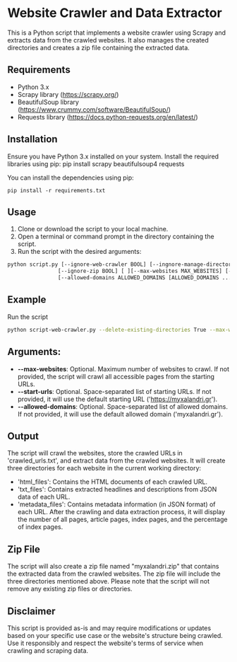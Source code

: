 # Website Crawler and Data Extractor

This is a Python script that implements a website crawler using Scrapy and extracts data from the crawled websites.
It also manages the created directories and creates a zip file containing the extracted data.

## Requirements
- Python 3.x
- Scrapy library (https://scrapy.org/)
- BeautifulSoup library (https://www.crummy.com/software/BeautifulSoup/)
- Requests library (https://docs.python-requests.org/en/latest/)

## Installation

Ensure you have Python 3.x installed on your system.
Install the required libraries using pip:
pip install scrapy beautifulsoup4 requests

You can install the dependencies using pip:

```shell
pip install -r requirements.txt
```

## Usage
1. Clone or download the script to your local machine.
2. Open a terminal or command prompt in the directory containing the script.
3. Run the script with the desired arguments:
```bash
python script.py [--ignore-web-crawler BOOL] [--ingnore-manage-directories BOOL] [--ignore-data-extractor BOOL]
                [--ignore-zip BOOL] [ ][--max-websites MAX_WEBSITES] [--start-urls START_URLS [START_URLS ...]]
                [--allowed-domains ALLOWED_DOMAINS [ALLOWED_DOMAINS ...]] [--delete-existing-directories BOOL]
```

## Example
Run the script
```bash
python script-web-crawler.py --delete-existing-directories True --max-websites 50
```


## Arguments:
- **--max-websites**: Optional. Maximum number of websites to crawl. If not provided, the script will crawl all accessible pages from the starting URLs.
- **--start-urls**: Optional. Space-separated list of starting URLs. If not provided, it will use the default starting URL ('https://myxalandri.gr').
- **--allowed-domains**: Optional. Space-separated list of allowed domains. If not provided, it will use the default allowed domain ('myxalandri.gr').

## Output
The script will crawl the websites, store the crawled URLs in 'crawled_urls.txt', and extract data from the crawled websites.
It will create three directories for each website in the current working directory:
- 'html_files': Contains the HTML documents of each crawled URL.
- 'txt_files': Contains extracted headlines and descriptions from JSON data of each URL.
- 'metadata_files': Contains metadata information (in JSON format) of each URL.
After the crawling and data extraction process, it will display the number of all pages, article pages, index pages, and the percentage of index pages.

## Zip File
The script will also create a zip file named "myxalandri.zip" that contains the extracted data from the crawled websites.
The zip file will include the three directories mentioned above.
Please note that the script will not remove any existing zip files or directories.

## Disclaimer
This script is provided as-is and may require modifications or updates based on your specific use case or the website's structure being crawled.
Use it responsibly and respect the website's terms of service when crawling and scraping data.
